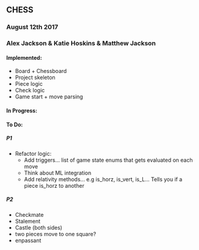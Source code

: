 ## CHESS 

### August 12th 2017
### Alex Jackson & Katie Hoskins & Matthew Jackson

#### Implemented:
* Board + Chessboard
* Project skeleton
* Piece logic
* Check logic
* Game start + move parsing

#### In Progress:

#### To Do:
##### P1
* Refactor logic:
  * Add triggers... list of game state enums that gets evaluated on each move
  * Think about ML integration
  * Add relativity methods... e.g is_horz, is_vert, is_L... Tells you if a piece is_horz to another

##### P2
* Checkmate
* Stalement
* Castle (both sides)
* two pieces move to one square?
* enpassant 
